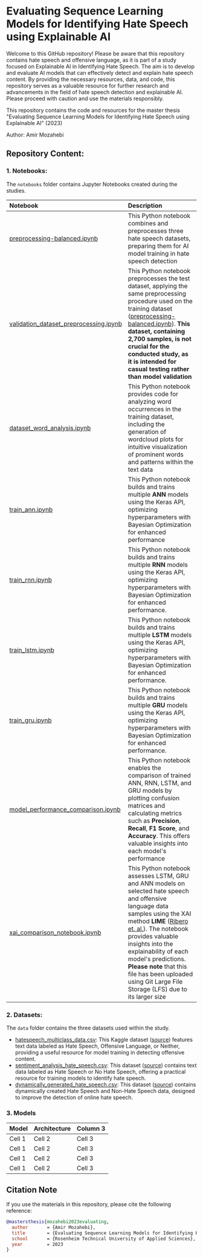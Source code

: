 # Evaluating Sequence Learning Models for Identifying Hate Speech using Explainable AI


Welcome to this GitHub repository! Please be aware that this repository contains hate speech and offensive language, as it is part of a study focused on Explainable AI in Identifying Hate Speech. The aim is to develop and evaluate AI models that can effectively detect and explain hate speech content. By providing the necessary resources, data, and code, this repository serves as a valuable resource for further research and advancements in the field of hate speech detection and explainable AI. Please proceed with caution and use the materials responsibly.


This repository contains the code and resources for the master thesis "Evaluating Sequence Learning Models for Identifying Hate Speech using Explainable AI" (2023)

Author: Amir Mozahebi


## Repository Content:

### 1. Notebooks:
The `notebooks` folder contains Jupyter Notebooks created during the studies.


| Notebook  | Description  |
|:----------|:----------|
| [preprocessing-balanced.ipynb](https://github.com/AmirCodeHub/HateXAI-SeqLearn/blob/main/notebooks/preprocessing/preprocessing-balanced.ipynb)  | This Python notebook combines and preprocesses three hate speech datasets, preparing them for AI model training in hate speech detection |
| [validation_dataset_preprocessing.ipynb](https://github.com/AmirCodeHub/HateXAI-SeqLearn/blob/main/notebooks/preprocessing/validation_dataset_processing.ipynb)   |  This Python notebook preprocesses the test dataset, applying the same preprocessing procedure used on the training dataset ([preprocessing-balanced.ipynb](https://github.com/AmirCodeHub/HateXAI-SeqLearn/blob/main/notebooks/preprocessing/preprocessing-balanced.ipynb)). **This dataset, containing 2,700 samples, is not crucial for the conducted study, as it is intended for casual testing rather than model validation**|
| [dataset_word_analysis.ipynb](https://github.com/AmirCodeHub/HateXAI-SeqLearn/blob/main/notebooks/preprocessing/dataset_word_analysis.ipynb)   |  This Python notebook provides code for analyzing word occurrences in the training dataset, including the generation of wordcloud plots for intuitive visualization of prominent words and patterns within the text data |
| [train_ann.ipynb](https://github.com/AmirCodeHub/HateXAI-SeqLearn/blob/main/notebooks/model_training/train_ann.ipynb)  | This Python notebook builds and trains multiple **ANN** models using the Keras API, optimizing hyperparameters with Bayesian Optimization for enhanced performance|
| [train_rnn.ipynb](https://github.com/AmirCodeHub/HateXAI-SeqLearn/blob/main/notebooks/model_training/train_rnn.ipynb)     | This Python notebook builds and trains multiple **RNN** models using the Keras API, optimizing hyperparameters with Bayesian Optimization for enhanced performance.|
| [train_lstm.ipynb](https://github.com/AmirCodeHub/HateXAI-SeqLearn/blob/main/notebooks/model_training/train_lstm.ipynb)     | This Python notebook builds and trains multiple **LSTM** models using the Keras API, optimizing hyperparameters with Bayesian Optimization for enhanced performance. |
| [train_gru.ipynb](https://github.com/AmirCodeHub/HateXAI-SeqLearn/blob/main/notebooks/model_training/train_gru.ipynb) | This Python notebook builds and trains multiple **GRU** models using the Keras API, optimizing hyperparameters with Bayesian Optimization for enhanced performance.   |
| [model_performance_comparison.ipynb](https://github.com/AmirCodeHub/HateXAI-SeqLearn/blob/main/notebooks/model_evaluation/model_performance_comparison.ipynb)    |  This Python notebook enables the comparison of trained ANN, RNN, LSTM, and GRU models by plotting confusion matrices and calculating metrics such as **Precision**, **Recall**, **F1 Score**, and **Accuracy**. This offers valuable insights into each model's performance |
| [xai_comparison_notebook.ipynb](https://github.com/AmirCodeHub/HateXAI-SeqLearn/blob/main/notebooks/model_evaluation/xai_comparison_notebook.ipynb)    | This Python notebook assesses LSTM, GRU and ANN models on selected hate speech and offensive language data samples using the XAI method **LIME** ([Ribero et. al.](https://arxiv.org/abs/1602.04938)). The notebook provides valuable insights into the explainability of each model's predictions. **Please note** that this file has been uploaded using Git Large File Storage (LFS) due to its larger size    |


### 2. Datasets:
The `data` folder contains the three datasets used within the study.


* [hatespeech_multiclass_data.csv](https://github.com/AmirCodeHub/HateXAI-SeqLearn/blob/main/data/hatespeech_multiclass_data.csv): This Kaggle dataset ([source](https://www.kaggle.com/datasets/mrmorj/hate-speech-and-offensive-language-dataset)) features text data labeled as Hate Speech, Offensive Language, or Neither, providing a useful resource for model training in detecting offensive content.
* [sentiment_analysis_hate_speech.csv](https://github.com/AmirCodeHub/HateXAI-SeqLearn/blob/main/data/sentiment_analysis_hate_speech.csv): This dataset ([source](https://www.kaggle.com/datasets/arkhoshghalb/twitter-sentiment-analysis-hatred-speech)) contains text data labeled as Hate Speech or No Hate Speech, offering a practical resource for training models to identify hate speech.
* [dynamically_generated_hate_speech.csv](https://github.com/AmirCodeHub/HateXAI-SeqLearn/blob/main/data/dynamically_generated_hate_speech.csv): This dataset ([source](https://www.kaggle.com/datasets/usharengaraju/dynamically-generated-hate-speech-dataset)) contains dynamically created Hate Speech and Non-Hate Speech data, designed to improve the detection of online hate speech.


### 3. Models

| Model  | Architecture  | Column 3  |
|:----------|:----------|:----------|
| Cell 1    | Cell 2    | Cell 3    |
| Cell 1    | Cell 2    | Cell 3    |
| Cell 1    | Cell 2    | Cell 3    |
| Cell 1    | Cell 2    | Cell 3    |




## Citation Note

If you use the materials in this repository, please cite the following reference:

```bibtex
@mastersthesis{mozahebi2023evaluating,
  author       = {Amir Mozahebi},
  title        = {Evaluating Sequence Learning Models for Identifying Hate Speech using Explainable AI},
  school       = {Rosenheim Technical University of Applied Sciences},
  year         = 2023
}
